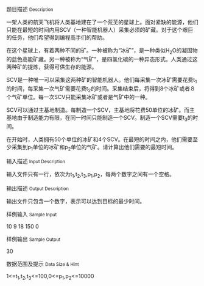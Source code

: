 <div class="panel panel-default">
<div class="area-title">
<span>
题目描述
<small>Description</small>
</span></div>
<div class="panel-body">

<p>一架人类的航天飞机将人类基地建在了一个荒芜的星球上。面对紧缺的能源，他们只能在最短的时间内用SCV（一种智能机器人）采集必须的矿藏。对于这个艰巨的任务，他们希望得到编程高手们的帮助。</p>
<p>在这个星球上，有着两种不同的矿。一种被称为“冰矿”，是一种类似H<sub>2</sub>O的凝固物的蓝色高能矿藏。另一种被称为“气矿”，是四氯化碳的一种异态形式。人类通过这两种矿的提炼，获得可供生存的能源。</p>
<p>SCV是一种唯一可以采集这两种矿的智能机器人。他们每采集一次冰矿需要花费t<sub>1</sub>的时间，每采集一次气矿需要花费t<sub>2</sub>的时间。采集结束后，将得到8个冰矿或者８个气矿单位。每一次SCV只能采集冰矿或者是气矿中的一种。</p>
<p>SCV可以通过主基地制造。每制造一个SCV，主基地将花费50单位的冰矿。而主基地由于制造能力有限，在同一时间只能制造一个SCV。制造一个SCV需要t<sub>3</sub>的时间。</p>
<p>在开始时，人类拥有50个单位的冰矿和4个SCV。在最短的时间之内，他们需要至少采集到p<sub>1</sub>单位的冰矿和p<sub>2</sub>单位的气矿。请计算出他们需要的最短时间。</p>

</div>
</div>

<div class="panel panel-default">
<div class="area-title">
<span>
输入描述
<small>Input Description</small>
</span></div>
<div class="panel-body">
<p>输入文件只有一行，依次为t<sub>1</sub>,t<sub>2</sub>,t<sub>3</sub>,p<sub>1</sub>,p<sub>2</sub>，每两个数字之间有一个空格。</p>

</div>
</div>
<div  class="panel panel-default">
<div class="area-title">
<span>
输出描述
<small>Output Description</small>
</span></div>
<div class="panel-body">

<p>输出文件只包含一个数字，表示可以达到目标的最少时间。</p>

</div>
</div>


<div class="panel panel-default">
<div class="area-title">
<span>
样例输入
<small>Sample Input</small>
</span></div>
<div class="panel-body">
<p>10 9 18 150 0</p>

</div>
</div>

<div class="panel panel-default">
<div class="area-title">
<span>
样例输出
<small>Sample Output</small>
</span></div>
<div class="panel-body">
<p>30</p>

</div>
</div>

<div class="panel panel-default">
<div class="area-title">
<span>
数据范围及提示
<small>Data Size & Hint</small>
</span></div>
<div class="panel-body">
<p>1&lt;=t<sub>1</sub>,t<sub>2</sub>,t<sub>3</sub>&lt;=100,0&lt;=p<sub>1</sub>,p<sub>2</sub>&lt;=10000</p>
</div>
</div>